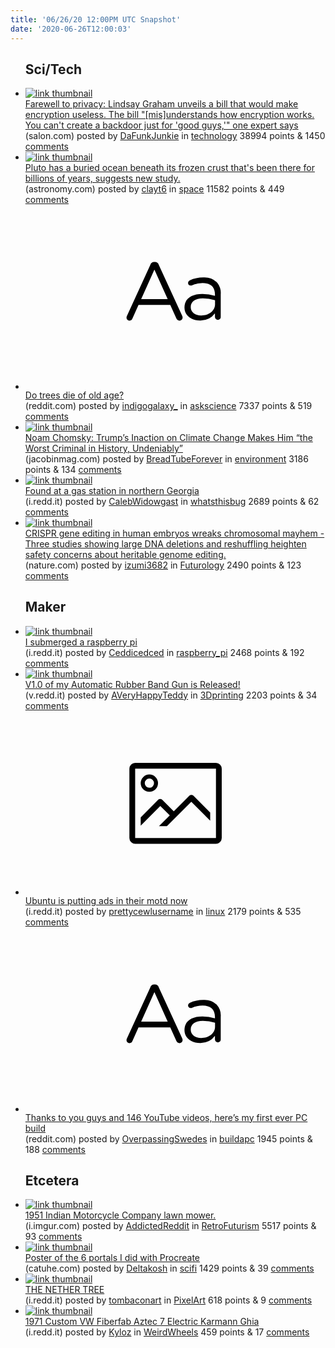 ```yaml
---
title: '06/26/20 12:00PM UTC Snapshot'
date: '2020-06-26T12:00:03'
---
```

<ul>
<h2>Sci/Tech</h2>

<li><a href='https://www.salon.com/2020/06/25/farewell-to-privacy-lindsay-graham-unveils-a-bill-that-would-make-encryption-useless/'><img src='https://b.thumbs.redditmedia.com/2G5Ly35w5cwkHT-efIPWtw8tKctEx49IkxkhTOu-Hqo.jpg' alt='link thumbnail'></a><div><div class='linkTitle'><a href='https://www.salon.com/2020/06/25/farewell-to-privacy-lindsay-graham-unveils-a-bill-that-would-make-encryption-useless/'>Farewell to privacy: Lindsay Graham unveils a bill that would make encryption useless. The bill "[mis]understands how encryption works. You can't create a backdoor just for 'good guys,'" one expert says</a></div>(salon.com) posted by <a href='https://www.reddit.com/user/DaFunkJunkie'>DaFunkJunkie</a> in <a href='https://www.reddit.com/r/technology'>technology</a> 38994 points & 1450 <a href='https://www.reddit.com/r/technology/comments/hfxe35/farewell_to_privacy_lindsay_graham_unveils_a_bill/'>comments</a></div></li>

<li><a href='https://astronomy.com/news/2020/06/pluto-has-likely-maintained-an-underground-liquid-ocean-for-billions-of-years'><img src='https://b.thumbs.redditmedia.com/TXrYa8uq8XQIdIni-wLCiGiQLUjj4-F7sUmkreXnKjw.jpg' alt='link thumbnail'></a><div><div class='linkTitle'><a href='https://astronomy.com/news/2020/06/pluto-has-likely-maintained-an-underground-liquid-ocean-for-billions-of-years'>Pluto has a buried ocean beneath its frozen crust that's been there for billions of years, suggests new study.</a></div>(astronomy.com) posted by <a href='https://www.reddit.com/user/clayt6'>clayt6</a> in <a href='https://www.reddit.com/r/space'>space</a> 11582 points & 449 <a href='https://www.reddit.com/r/space/comments/hfvdr3/pluto_has_a_buried_ocean_beneath_its_frozen_crust/'>comments</a></div></li>

<li><a href='https://www.reddit.com/r/askscience/comments/hfnj21/do_trees_die_of_old_age/'><svg version='1.1' viewBox='-34 -12 104 64' preserveAspectRatio='xMidYMid slice' xmlns='http://www.w3.org/2000/svg' xmlns:xlink='http://www.w3.org/1999/xlink'>
    <title>text link thumbnail</title>
    <path d='M12.19,8.84a1.45,1.45,0,0,0-1.4-1h-.12a1.46,1.46,0,0,0-1.42,1L1.14,26.56a1.29,1.29,0,0,0-.14.59,1,1,0,0,0,1,1,1.12,1.12,0,0,0,1.08-.77l2.08-4.65h11l2.08,4.59a1.24,1.24,0,0,0,1.12.83,1.08,1.08,0,0,0,1.08-1.08,1.64,1.64,0,0,0-.14-.57ZM6.08,20.71l4.59-10.22,4.6,10.22Z'>
    </path>
    <path d='M32.24,14.78A6.35,6.35,0,0,0,27.6,13.2a11.36,11.36,0,0,0-4.7,1,1,1,0,0,0-.58.89,1,1,0,0,0,.94.92,1.23,1.23,0,0,0,.39-.08,8.87,8.87,0,0,1,3.72-.81c2.7,0,4.28,1.33,4.28,3.92v.5a15.29,15.29,0,0,0-4.42-.61c-3.64,0-6.14,1.61-6.14,4.64v.05c0,2.95,2.7,4.48,5.37,4.48a6.29,6.29,0,0,0,5.19-2.48V26.9a1,1,0,0,0,1,1,1,1,0,0,0,1-1.06V19A5.71,5.71,0,0,0,32.24,14.78Zm-.56,7.7c0,2.28-2.17,3.89-4.81,3.89-1.94,0-3.61-1.06-3.61-2.86v-.06c0-1.8,1.5-3,4.2-3a15.2,15.2,0,0,1,4.22.61Z'>
    </path>
    </svg></a><div><div class='linkTitle'><a href='https://www.reddit.com/r/askscience/comments/hfnj21/do_trees_die_of_old_age/'>Do trees die of old age?</a></div>(reddit.com) posted by <a href='https://www.reddit.com/user/indigogalaxy_'>indigogalaxy_</a> in <a href='https://www.reddit.com/r/askscience'>askscience</a> 7337 points & 519 <a href='https://www.reddit.com/r/askscience/comments/hfnj21/do_trees_die_of_old_age/'>comments</a></div></li>

<li><a href='https://jacobinmag.com/2020/06/noam-chomsky-donald-trump-coronavirus-george-floyd-protests'><img src='https://b.thumbs.redditmedia.com/vypY-LN7SvF6acBH1V6u0q6J1FHLnHIftcXZ9KkCYXk.jpg' alt='link thumbnail'></a><div><div class='linkTitle'><a href='https://jacobinmag.com/2020/06/noam-chomsky-donald-trump-coronavirus-george-floyd-protests'>Noam Chomsky: Trump’s Inaction on Climate Change Makes Him “the Worst Criminal in History, Undeniably”</a></div>(jacobinmag.com) posted by <a href='https://www.reddit.com/user/BreadTubeForever'>BreadTubeForever</a> in <a href='https://www.reddit.com/r/environment'>environment</a> 3186 points & 134 <a href='https://www.reddit.com/r/environment/comments/hfl4wv/noam_chomsky_trumps_inaction_on_climate_change/'>comments</a></div></li>

<li><a href='https://i.redd.it/pjirkgblu1751.jpg'><img src='https://b.thumbs.redditmedia.com/B7YzCyxcm3Iq9F6VZCeHUwhDHUOKp4s0fNmGSt-rcaA.jpg' alt='link thumbnail'></a><div><div class='linkTitle'><a href='https://i.redd.it/pjirkgblu1751.jpg'>Found at a gas station in northern Georgia</a></div>(i.redd.it) posted by <a href='https://www.reddit.com/user/CalebWidowgast'>CalebWidowgast</a> in <a href='https://www.reddit.com/r/whatsthisbug'>whatsthisbug</a> 2689 points & 62 <a href='https://www.reddit.com/r/whatsthisbug/comments/hfl5xl/found_at_a_gas_station_in_northern_georgia/'>comments</a></div></li>

<li><a href='https://www.nature.com/articles/d41586-020-01906-4'><img src='https://a.thumbs.redditmedia.com/bVHeqIJHP3rVPEG5B4W6jJyp8MZPL4rUbK7M4IhshT0.jpg' alt='link thumbnail'></a><div><div class='linkTitle'><a href='https://www.nature.com/articles/d41586-020-01906-4'>CRISPR gene editing in human embryos wreaks chromosomal mayhem - Three studies showing large DNA deletions and reshuffling heighten safety concerns about heritable genome editing.</a></div>(nature.com) posted by <a href='https://www.reddit.com/user/izumi3682'>izumi3682</a> in <a href='https://www.reddit.com/r/Futurology'>Futurology</a> 2490 points & 123 <a href='https://www.reddit.com/r/Futurology/comments/hfx2k2/crispr_gene_editing_in_human_embryos_wreaks/'>comments</a></div></li>

<h2>Maker</h2>

<li><a href='https://i.redd.it/97ov9d8cs3751.jpg'><img src='https://b.thumbs.redditmedia.com/r079ByPFjhWP5_V4RfaIsN_vrVFUJIEMaWiHOcTP4ZA.jpg' alt='link thumbnail'></a><div><div class='linkTitle'><a href='https://i.redd.it/97ov9d8cs3751.jpg'>I submerged a raspberry pi</a></div>(i.redd.it) posted by <a href='https://www.reddit.com/user/Ceddicedced'>Ceddicedced</a> in <a href='https://www.reddit.com/r/raspberry_pi'>raspberry_pi</a> 2468 points & 192 <a href='https://www.reddit.com/r/raspberry_pi/comments/hfrwzn/i_submerged_a_raspberry_pi/'>comments</a></div></li>

<li><a href='https://v.redd.it/6c53h22ff4751'><img src='https://a.thumbs.redditmedia.com/1wXr87T1ZnDwLCDwbJk_MdFKCGqbOxgSNtDVOpfs1s0.jpg' alt='link thumbnail'></a><div><div class='linkTitle'><a href='https://v.redd.it/6c53h22ff4751'>V1.0 of my Automatic Rubber Band Gun is Released!</a></div>(v.redd.it) posted by <a href='https://www.reddit.com/user/AVeryHappyTeddy'>AVeryHappyTeddy</a> in <a href='https://www.reddit.com/r/3Dprinting'>3Dprinting</a> 2203 points & 34 <a href='https://www.reddit.com/r/3Dprinting/comments/hfue6c/v10_of_my_automatic_rubber_band_gun_is_released/'>comments</a></div></li>

<li><a href='https://i.redd.it/w8bbugc6v3751.png'><svg version='1.1' viewBox='-34 -14 104 64' preserveAspectRatio='xMidYMid meet' xmlns='http://www.w3.org/2000/svg' xmlns:xlink='http://www.w3.org/1999/xlink'>
    <title>link thumbnail</title>
    <path d='M32,4H4A2,2,0,0,0,2,6V30a2,2,0,0,0,2,2H32a2,2,0,0,0,2-2V6A2,2,0,0,0,32,4ZM4,30V6H32V30Z'></path>
    <path d='M8.92,14a3,3,0,1,0-3-3A3,3,0,0,0,8.92,14Zm0-4.6A1.6,1.6,0,1,1,7.33,11,1.6,1.6,0,0,1,8.92,9.41Z'></path>
    <path d='M22.78,15.37l-5.4,5.4-4-4a1,1,0,0,0-1.41,0L5.92,22.9v2.83l6.79-6.79L16,22.18l-3.75,3.75H15l8.45-8.45L30,24V21.18l-5.81-5.81A1,1,0,0,0,22.78,15.37Z'></path>
    </svg></a><div><div class='linkTitle'><a href='https://i.redd.it/w8bbugc6v3751.png'>Ubuntu is putting ads in their motd now</a></div>(i.redd.it) posted by <a href='https://www.reddit.com/user/prettycewlusername'>prettycewlusername</a> in <a href='https://www.reddit.com/r/linux'>linux</a> 2179 points & 535 <a href='https://www.reddit.com/r/linux/comments/hfs4v9/ubuntu_is_putting_ads_in_their_motd_now/'>comments</a></div></li>

<li><a href='https://www.reddit.com/r/buildapc/comments/hfu0fa/thanks_to_you_guys_and_146_youtube_videos_heres/'><svg version='1.1' viewBox='-34 -12 104 64' preserveAspectRatio='xMidYMid slice' xmlns='http://www.w3.org/2000/svg' xmlns:xlink='http://www.w3.org/1999/xlink'>
    <title>text link thumbnail</title>
    <path d='M12.19,8.84a1.45,1.45,0,0,0-1.4-1h-.12a1.46,1.46,0,0,0-1.42,1L1.14,26.56a1.29,1.29,0,0,0-.14.59,1,1,0,0,0,1,1,1.12,1.12,0,0,0,1.08-.77l2.08-4.65h11l2.08,4.59a1.24,1.24,0,0,0,1.12.83,1.08,1.08,0,0,0,1.08-1.08,1.64,1.64,0,0,0-.14-.57ZM6.08,20.71l4.59-10.22,4.6,10.22Z'>
    </path>
    <path d='M32.24,14.78A6.35,6.35,0,0,0,27.6,13.2a11.36,11.36,0,0,0-4.7,1,1,1,0,0,0-.58.89,1,1,0,0,0,.94.92,1.23,1.23,0,0,0,.39-.08,8.87,8.87,0,0,1,3.72-.81c2.7,0,4.28,1.33,4.28,3.92v.5a15.29,15.29,0,0,0-4.42-.61c-3.64,0-6.14,1.61-6.14,4.64v.05c0,2.95,2.7,4.48,5.37,4.48a6.29,6.29,0,0,0,5.19-2.48V26.9a1,1,0,0,0,1,1,1,1,0,0,0,1-1.06V19A5.71,5.71,0,0,0,32.24,14.78Zm-.56,7.7c0,2.28-2.17,3.89-4.81,3.89-1.94,0-3.61-1.06-3.61-2.86v-.06c0-1.8,1.5-3,4.2-3a15.2,15.2,0,0,1,4.22.61Z'>
    </path>
    </svg></a><div><div class='linkTitle'><a href='https://www.reddit.com/r/buildapc/comments/hfu0fa/thanks_to_you_guys_and_146_youtube_videos_heres/'>Thanks to you guys and 146 YouTube videos, here’s my first ever PC build</a></div>(reddit.com) posted by <a href='https://www.reddit.com/user/OverpassingSwedes'>OverpassingSwedes</a> in <a href='https://www.reddit.com/r/buildapc'>buildapc</a> 1945 points & 188 <a href='https://www.reddit.com/r/buildapc/comments/hfu0fa/thanks_to_you_guys_and_146_youtube_videos_heres/'>comments</a></div></li>

<h2>Etcetera</h2>

<li><a href='https://i.imgur.com/HHNZJU9.jpg'><img src='https://b.thumbs.redditmedia.com/Nhtg1IZHo7Rowh1T2Sjy47EfJWwC-3ATtNrOsCvxNzY.jpg' alt='link thumbnail'></a><div><div class='linkTitle'><a href='https://i.imgur.com/HHNZJU9.jpg'>1951 Indian Motorcycle Company lawn mower.</a></div>(i.imgur.com) posted by <a href='https://www.reddit.com/user/AddictedReddit'>AddictedReddit</a> in <a href='https://www.reddit.com/r/RetroFuturism'>RetroFuturism</a> 5517 points & 93 <a href='https://www.reddit.com/r/RetroFuturism/comments/hft8rh/1951_indian_motorcycle_company_lawn_mower/'>comments</a></div></li>

<li><a href='https://www.catuhe.com/public/poster.jpg'><img src='https://b.thumbs.redditmedia.com/c2ZDVfgiO3nIKsca3atQ2y3UJevzBB_xjOgOySvLmwU.jpg' alt='link thumbnail'></a><div><div class='linkTitle'><a href='https://www.catuhe.com/public/poster.jpg'>Poster of the 6 portals I did with Procreate</a></div>(catuhe.com) posted by <a href='https://www.reddit.com/user/Deltakosh'>Deltakosh</a> in <a href='https://www.reddit.com/r/scifi'>scifi</a> 1429 points & 39 <a href='https://www.reddit.com/r/scifi/comments/hfqiqt/poster_of_the_6_portals_i_did_with_procreate/'>comments</a></div></li>

<li><a href='https://i.redd.it/uwiw3vbve2751.jpg'><img src='https://a.thumbs.redditmedia.com/gwBwGoY5IUAl6NLA7pWvoMaJskHux8MyKvXB1dldKf0.jpg' alt='link thumbnail'></a><div><div class='linkTitle'><a href='https://i.redd.it/uwiw3vbve2751.jpg'>THE NETHER TREE</a></div>(i.redd.it) posted by <a href='https://www.reddit.com/user/tombaconart'>tombaconart</a> in <a href='https://www.reddit.com/r/PixelArt'>PixelArt</a> 618 points & 9 <a href='https://www.reddit.com/r/PixelArt/comments/hfmviv/the_nether_tree/'>comments</a></div></li>

<li><a href='https://i.redd.it/jqlsbysvy4751.jpg'><img src='https://b.thumbs.redditmedia.com/Xa7_Sq4vYn5t-4ZYpPt6jioIppvpwTO0QuAtPu3cXAU.jpg' alt='link thumbnail'></a><div><div class='linkTitle'><a href='https://i.redd.it/jqlsbysvy4751.jpg'>1971 Custom VW Fiberfab Aztec 7 Electric Karmann Ghia</a></div>(i.redd.it) posted by <a href='https://www.reddit.com/user/Kyloz'>Kyloz</a> in <a href='https://www.reddit.com/r/WeirdWheels'>WeirdWheels</a> 459 points & 17 <a href='https://www.reddit.com/r/WeirdWheels/comments/hfw2ho/1971_custom_vw_fiberfab_aztec_7_electric_karmann/'>comments</a></div></li>

</ul>
